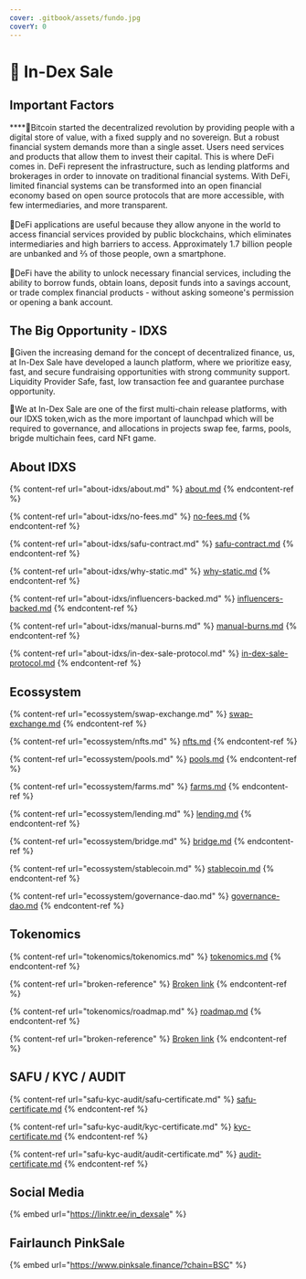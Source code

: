 ```yaml
---
cover: .gitbook/assets/fundo.jpg
coverY: 0
---
```


# 🔰 In-Dex Sale

## Important Factors

****:clap:Bitcoin started the decentralized revolution by providing people with a digital store of value, with a fixed supply and no sovereign. But a robust financial system demands more than a single asset. Users need services and products that allow them to invest their capital. This is where DeFi comes in. DeFi represent the infrastructure, such as lending platforms and brokerages in order to innovate on traditional financial systems. With DeFi, limited financial systems can be transformed into an open financial economy based on open source protocols that are more accessible, with few intermediaries, and more transparent.\
\
:clap:DeFi applications are useful because they allow anyone in the world to access financial services provided by public blockchains, which eliminates intermediaries and high barriers to access. Approximately 1.7 billion people are unbanked and ⅔ of those people, own a smartphone.\
\
:clap:DeFi have the ability to unlock necessary financial services, including the ability to borrow funds, obtain loans, deposit funds into a savings account, or trade complex financial products - without asking someone's permission or opening a bank account.

## The Big Opportunity - IDXS

:clap:Given the increasing demand for the concept of decentralized finance, us, at In-Dex Sale have developed a launch platform, where we prioritize easy, fast, and secure fundraising opportunities with strong community support. Liquidity Provider Safe, fast, low transaction fee and guarantee purchase opportunity.

:clap:We at In-Dex Sale are one of the first multi-chain release platforms, with our IDXS token,wich as the more important of launchpad which will be required to governance, and allocations in projects swap fee, farms, pools, brigde multichain fees, card NFt game.

## About IDXS

{% content-ref url="about-idxs/about.md" %}
[about.md](about-idxs/about.md)
{% endcontent-ref %}

{% content-ref url="about-idxs/no-fees.md" %}
[no-fees.md](about-idxs/no-fees.md)
{% endcontent-ref %}

{% content-ref url="about-idxs/safu-contract.md" %}
[safu-contract.md](about-idxs/safu-contract.md)
{% endcontent-ref %}

{% content-ref url="about-idxs/why-static.md" %}
[why-static.md](about-idxs/why-static.md)
{% endcontent-ref %}

{% content-ref url="about-idxs/influencers-backed.md" %}
[influencers-backed.md](about-idxs/influencers-backed.md)
{% endcontent-ref %}

{% content-ref url="about-idxs/manual-burns.md" %}
[manual-burns.md](about-idxs/manual-burns.md)
{% endcontent-ref %}

{% content-ref url="about-idxs/in-dex-sale-protocol.md" %}
[in-dex-sale-protocol.md](about-idxs/in-dex-sale-protocol.md)
{% endcontent-ref %}

## Ecossystem

{% content-ref url="ecossystem/swap-exchange.md" %}
[swap-exchange.md](ecossystem/swap-exchange.md)
{% endcontent-ref %}

{% content-ref url="ecossystem/nfts.md" %}
[nfts.md](ecossystem/nfts.md)
{% endcontent-ref %}

{% content-ref url="ecossystem/pools.md" %}
[pools.md](ecossystem/pools.md)
{% endcontent-ref %}

{% content-ref url="ecossystem/farms.md" %}
[farms.md](ecossystem/farms.md)
{% endcontent-ref %}

{% content-ref url="ecossystem/lending.md" %}
[lending.md](ecossystem/lending.md)
{% endcontent-ref %}

{% content-ref url="ecossystem/bridge.md" %}
[bridge.md](ecossystem/bridge.md)
{% endcontent-ref %}

{% content-ref url="ecossystem/stablecoin.md" %}
[stablecoin.md](ecossystem/stablecoin.md)
{% endcontent-ref %}

{% content-ref url="ecossystem/governance-dao.md" %}
[governance-dao.md](ecossystem/governance-dao.md)
{% endcontent-ref %}

## Tokenomics

{% content-ref url="tokenomics/tokenomics.md" %}
[tokenomics.md](tokenomics/tokenomics.md)
{% endcontent-ref %}

{% content-ref url="broken-reference" %}
[Broken link](broken-reference)
{% endcontent-ref %}

{% content-ref url="tokenomics/roadmap.md" %}
[roadmap.md](tokenomics/roadmap.md)
{% endcontent-ref %}

{% content-ref url="broken-reference" %}
[Broken link](broken-reference)
{% endcontent-ref %}

## SAFU / KYC / AUDIT&#x20;

{% content-ref url="safu-kyc-audit/safu-certificate.md" %}
[safu-certificate.md](safu-kyc-audit/safu-certificate.md)
{% endcontent-ref %}

{% content-ref url="safu-kyc-audit/kyc-certificate.md" %}
[kyc-certificate.md](safu-kyc-audit/kyc-certificate.md)
{% endcontent-ref %}

{% content-ref url="safu-kyc-audit/audit-certificate.md" %}
[audit-certificate.md](safu-kyc-audit/audit-certificate.md)
{% endcontent-ref %}

## Social Media

{% embed url="https://linktr.ee/in_dexsale" %}

## Fairlaunch PinkSale

{% embed url="https://www.pinksale.finance/?chain=BSC" %}
